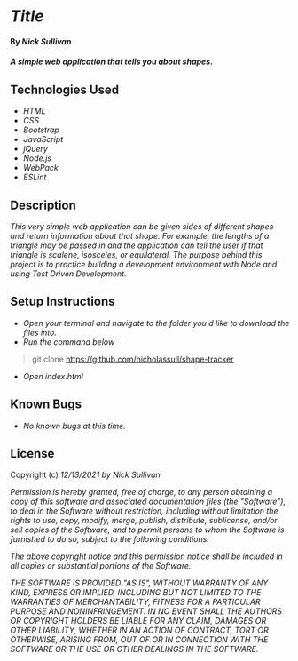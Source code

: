# _Title_

#### By _**Nick Sullivan**_

#### _A simple web application that tells you about shapes._

## Technologies Used

* _HTML_
* _CSS_
* _Bootstrap_
* _JavaScript_
* _jQuery_
* _Node.js_
* _WebPack_
* _ESLint_

## Description

_This very simple web application can be given sides of different shapes and return information about that shape. For example, the lengths of a triangle may be passed in and the application can tell the user if that triangle is scalene, isosceles, or equilateral. The purpose behind this project is to practice building a development environment with Node and using Test Driven Development._

## Setup Instructions

* _Open your terminal and navigate to the folder you'd like to download the files into._
* _Run the command below_
> git clone https://github.com/nicholassull/shape-tracker
* _Open index.html_


## Known Bugs

* _No known bugs at this time._

## License

Copyright (c) _12/13/2021_ _by Nick Sullivan_


_Permission is hereby granted, free of charge, to any person obtaining a copy of this software and associated documentation files (the "Software"), to deal in the Software without restriction, including without limitation the rights to use, copy, modify, merge, publish, distribute, sublicense, and/or sell copies of the Software, and to permit persons to whom the Software is furnished to do so, subject to the following conditions:_

_The above copyright notice and this permission notice shall be included in all copies or substantial portions of the Software._

_THE SOFTWARE IS PROVIDED "AS IS", WITHOUT WARRANTY OF ANY KIND, EXPRESS OR IMPLIED, INCLUDING BUT NOT LIMITED TO THE WARRANTIES OF MERCHANTABILITY, FITNESS FOR A PARTICULAR PURPOSE AND NONINFRINGEMENT. IN NO EVENT SHALL THE AUTHORS OR COPYRIGHT HOLDERS BE LIABLE FOR ANY CLAIM, DAMAGES OR OTHER LIABILITY, WHETHER IN AN ACTION OF CONTRACT, TORT OR OTHERWISE, ARISING FROM, OUT OF OR IN CONNECTION WITH THE SOFTWARE OR THE USE OR OTHER DEALINGS IN THE SOFTWARE._